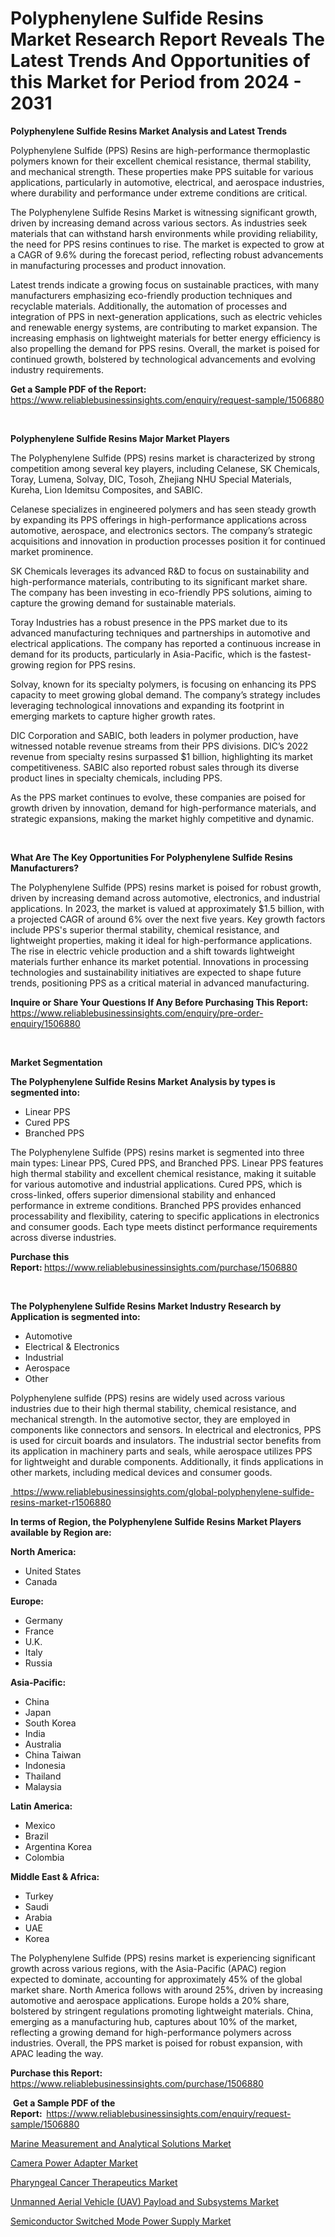 <p><h1>Polyphenylene Sulfide Resins Market Research Report Reveals The Latest Trends And Opportunities of this Market for Period from 2024 - 2031</h1></p><p><strong>Polyphenylene Sulfide Resins Market Analysis and Latest Trends</strong></p>
<p><p>Polyphenylene Sulfide (PPS) Resins are high-performance thermoplastic polymers known for their excellent chemical resistance, thermal stability, and mechanical strength. These properties make PPS suitable for various applications, particularly in automotive, electrical, and aerospace industries, where durability and performance under extreme conditions are critical.</p><p>The Polyphenylene Sulfide Resins Market is witnessing significant growth, driven by increasing demand across various sectors. As industries seek materials that can withstand harsh environments while providing reliability, the need for PPS resins continues to rise. The market is expected to grow at a CAGR of 9.6% during the forecast period, reflecting robust advancements in manufacturing processes and product innovation.</p><p>Latest trends indicate a growing focus on sustainable practices, with many manufacturers emphasizing eco-friendly production techniques and recyclable materials. Additionally, the automation of processes and integration of PPS in next-generation applications, such as electric vehicles and renewable energy systems, are contributing to market expansion. The increasing emphasis on lightweight materials for better energy efficiency is also propelling the demand for PPS resins. Overall, the market is poised for continued growth, bolstered by technological advancements and evolving industry requirements.</p></p>
<p><strong>Get a Sample PDF of the Report:&nbsp;</strong> <a href="https://www.reliablebusinessinsights.com/enquiry/request-sample/1506880?utm_campaign=1674&utm_medium=2&utm_source=Github&utm_content=ia&utm_term=07122024&utm_id=polyphenylene-sulfide-resins">https://www.reliablebusinessinsights.com/enquiry/request-sample/1506880</a></p>
<p>&nbsp;</p>
<p><strong>Polyphenylene Sulfide Resins Major Market Players</strong></p>
<p><p>The Polyphenylene Sulfide (PPS) resins market is characterized by strong competition among several key players, including Celanese, SK Chemicals, Toray, Lumena, Solvay, DIC, Tosoh, Zhejiang NHU Special Materials, Kureha, Lion Idemitsu Composites, and SABIC. </p><p>Celanese specializes in engineered polymers and has seen steady growth by expanding its PPS offerings in high-performance applications across automotive, aerospace, and electronics sectors. The company’s strategic acquisitions and innovation in production processes position it for continued market prominence.</p><p>SK Chemicals leverages its advanced R&D to focus on sustainability and high-performance materials, contributing to its significant market share. The company has been investing in eco-friendly PPS solutions, aiming to capture the growing demand for sustainable materials.</p><p>Toray Industries has a robust presence in the PPS market due to its advanced manufacturing techniques and partnerships in automotive and electrical applications. The company has reported a continuous increase in demand for its products, particularly in Asia-Pacific, which is the fastest-growing region for PPS resins.</p><p>Solvay, known for its specialty polymers, is focusing on enhancing its PPS capacity to meet growing global demand. The company’s strategy includes leveraging technological innovations and expanding its footprint in emerging markets to capture higher growth rates.</p><p>DIC Corporation and SABIC, both leaders in polymer production, have witnessed notable revenue streams from their PPS divisions. DIC’s 2022 revenue from specialty resins surpassed $1 billion, highlighting its market competitiveness. SABIC also reported robust sales through its diverse product lines in specialty chemicals, including PPS.</p><p>As the PPS market continues to evolve, these companies are poised for growth driven by innovation, demand for high-performance materials, and strategic expansions, making the market highly competitive and dynamic.</p></p>
<p>&nbsp;</p>
<p><strong>What Are The Key Opportunities For Polyphenylene Sulfide Resins Manufacturers?</strong></p>
<p><p>The Polyphenylene Sulfide (PPS) resins market is poised for robust growth, driven by increasing demand across automotive, electronics, and industrial applications. In 2023, the market is valued at approximately $1.5 billion, with a projected CAGR of around 6% over the next five years. Key growth factors include PPS's superior thermal stability, chemical resistance, and lightweight properties, making it ideal for high-performance applications. The rise in electric vehicle production and a shift towards lightweight materials further enhance its market potential. Innovations in processing technologies and sustainability initiatives are expected to shape future trends, positioning PPS as a critical material in advanced manufacturing.</p></p>
<p><strong>Inquire or Share Your Questions If Any Before Purchasing This Report:</strong> <a href="https://www.reliablebusinessinsights.com/enquiry/pre-order-enquiry/1506880?utm_campaign=1674&utm_medium=2&utm_source=Github&utm_content=ia&utm_term=07122024&utm_id=polyphenylene-sulfide-resins">https://www.reliablebusinessinsights.com/enquiry/pre-order-enquiry/1506880</a></p>
<p>&nbsp;</p>
<p><strong>Market Segmentation</strong></p>
<p><strong>The Polyphenylene Sulfide Resins Market Analysis by types is segmented into:</strong></p>
<p><ul><li>Linear PPS</li><li>Cured PPS</li><li>Branched PPS</li></ul></p>
<p><p>The Polyphenylene Sulfide (PPS) resins market is segmented into three main types: Linear PPS, Cured PPS, and Branched PPS. Linear PPS features high thermal stability and excellent chemical resistance, making it suitable for various automotive and industrial applications. Cured PPS, which is cross-linked, offers superior dimensional stability and enhanced performance in extreme conditions. Branched PPS provides enhanced processability and flexibility, catering to specific applications in electronics and consumer goods. Each type meets distinct performance requirements across diverse industries.</p></p>
<p><strong>Purchase this Report:&nbsp;</strong><a href="https://www.reliablebusinessinsights.com/purchase/1506880?utm_campaign=1674&utm_medium=2&utm_source=Github&utm_content=ia&utm_term=07122024&utm_id=polyphenylene-sulfide-resins">https://www.reliablebusinessinsights.com/purchase/1506880</a></p>
<p>&nbsp;</p>
<p><strong>The Polyphenylene Sulfide Resins Market Industry Research by Application is segmented into:</strong></p>
<p><ul><li>Automotive</li><li>Electrical & Electronics</li><li>Industrial</li><li>Aerospace</li><li>Other</li></ul></p>
<p><p>Polyphenylene sulfide (PPS) resins are widely used across various industries due to their high thermal stability, chemical resistance, and mechanical strength. In the automotive sector, they are employed in components like connectors and sensors. In electrical and electronics, PPS is used for circuit boards and insulators. The industrial sector benefits from its application in machinery parts and seals, while aerospace utilizes PPS for lightweight and durable components. Additionally, it finds applications in other markets, including medical devices and consumer goods.</p></p>
<p><a href="https://www.reliablebusinessinsights.com/global-polyphenylene-sulfide-resins-market-r1506880?utm_campaign=1674&utm_medium=2&utm_source=Github&utm_content=ia&utm_term=07122024&utm_id=polyphenylene-sulfide-resins">&nbsp;https://www.reliablebusinessinsights.com/global-polyphenylene-sulfide-resins-market-r1506880</a></p>
<p><strong>In terms of Region, the Polyphenylene Sulfide Resins Market Players available by Region are:</strong></p>
<p>
    <p> <strong> North America: </strong>
        <ul>
            <li>United States</li>
            <li>Canada</li>
        </ul>
        </p> 
    <p> <strong> Europe: </strong>
        <ul>
            <li>Germany</li>
            <li>France</li>
            <li>U.K.</li>
            <li>Italy</li>
            <li>Russia</li>
        </ul>
        </p> 
    <p> <strong> Asia-Pacific: </strong>
        <ul>
            <li>China</li>
            <li>Japan</li>
            <li>South Korea</li>
            <li>India</li>
            <li>Australia</li>
            <li>China Taiwan</li>
            <li>Indonesia</li>
            <li>Thailand</li>
            <li>Malaysia</li>
        </ul>
        </p> 
    <p> <strong> Latin America: </strong>
        <ul>
            <li>Mexico</li>
            <li>Brazil</li>
            <li>Argentina Korea</li>
            <li>Colombia</li>
        </ul>
        </p> 
    <p> <strong> Middle East & Africa: </strong>
        <ul>
            <li>Turkey</li>
            <li>Saudi</li>
            <li>Arabia</li>
            <li>UAE</li>
            <li>Korea</li>
        </ul>
    </p>
    </p>
<p><p>The Polyphenylene Sulfide (PPS) resins market is experiencing significant growth across various regions, with the Asia-Pacific (APAC) region expected to dominate, accounting for approximately 45% of the global market share. North America follows with around 25%, driven by increasing automotive and aerospace applications. Europe holds a 20% share, bolstered by stringent regulations promoting lightweight materials. China, emerging as a manufacturing hub, captures about 10% of the market, reflecting a growing demand for high-performance polymers across industries. Overall, the PPS market is poised for robust expansion, with APAC leading the way.</p></p>
<p><strong>Purchase this Report: </strong><a href="https://www.reliablebusinessinsights.com/purchase/1506880?utm_campaign=1674&utm_medium=2&utm_source=Github&utm_content=ia&utm_term=07122024&utm_id=polyphenylene-sulfide-resins">https://www.reliablebusinessinsights.com/purchase/1506880</a></p>
<p>&nbsp;<strong>Get a Sample PDF of the Report:&nbsp;&nbsp;</strong><a href="https://www.reliablebusinessinsights.com/enquiry/request-sample/1506880?utm_campaign=1674&utm_medium=2&utm_source=Github&utm_content=ia&utm_term=07122024&utm_id=polyphenylene-sulfide-resins">https://www.reliablebusinessinsights.com/enquiry/request-sample/1506880</a></p>
<p><strong></strong></p>
<p><p><a href="https://www.linkedin.com/pulse/marine-measurement-analytical-solutions-market-analysis-vrxhe?utm_campaign=1674&utm_medium=2&utm_source=Github&utm_content=ia&utm_term=07122024&utm_id=polyphenylene-sulfide-resins">Marine Measurement and Analytical Solutions Market</a></p><p><a href="https://issuu.com/reportprime-2/docs/camera-power-adapter-market-size-2030.pptx?utm_campaign=1674&utm_medium=2&utm_source=Github&utm_content=ia&utm_term=07122024&utm_id=polyphenylene-sulfide-resins">Camera Power Adapter Market</a></p><p><a href="https://www.linkedin.com/pulse/futur-trend-quest-sl8ue?utm_campaign=1674&utm_medium=2&utm_source=Github&utm_content=ia&utm_term=07122024&utm_id=polyphenylene-sulfide-resins">Pharyngeal Cancer Therapeutics Market</a></p><p><a href="https://www.linkedin.com/pulse/unmanned-aerial-vehicle-uav-payload-subsystems-market-1688e?utm_campaign=1674&utm_medium=2&utm_source=Github&utm_content=ia&utm_term=07122024&utm_id=polyphenylene-sulfide-resins">Unmanned Aerial Vehicle (UAV) Payload and Subsystems Market</a></p><p><a href="https://issuu.com/reportprime-2/docs/semiconductor-switched-mode-power-supply-market-si?utm_campaign=1674&utm_medium=2&utm_source=Github&utm_content=ia&utm_term=07122024&utm_id=polyphenylene-sulfide-resins">Semiconductor Switched Mode Power Supply Market</a></p></p>